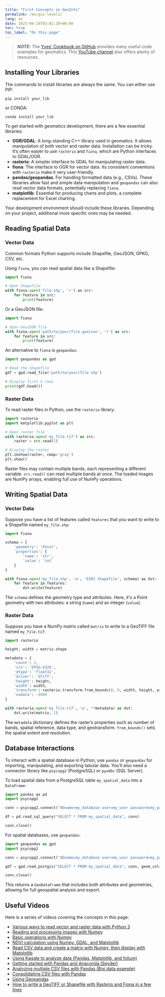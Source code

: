```yaml
---
title: "First Concepts in GeoInfo"
permalink: /en/gis-level1/
lang: en
date: 2025-04-24T03:02:20+00:00
toc: true
toc_label: "On this page"
---
```


> **_NOTE:_** The [Yves’ Cookbook on GitHub](https://github.com/yvoirin/cookbook_python3) provides many useful code examples for geomatics. This [YouTube channel](https://www.youtube.com/@YvesVoirin) also offers plenty of resources.

## Installing Your Libraries

The commands to install libraries are always the same. You can either use PIP:

```shell
pip install your_lib
```

or CONDA:

```shell
conda install your_lib
```

To get started with geomatics development, there are a few essential libraries:

* **OGR/GDAL**: A long-standing C++ library used in geomatics. It allows manipulation of both vector and raster data. Installation can be tricky. It’s often easier to use `rasterio` and `fiona`, which are Python interfaces to GDAL/OGR.
* **rasterio**: A simpler interface to GDAL for manipulating raster data.
* **fiona**: The interface to OGR for vector data. Its consistent conventions with `rasterio` make it very user-friendly.
* **pandas/geopandas**: For handling formatted data (e.g., CSVs). These libraries allow fast and simple data manipulation and `geopandas` can also read vector data formats, potentially replacing `fiona`.
* **matplotlib**: Essential for producing charts and plots, a complete replacement for Excel charting.

Your development environment should include these libraries. Depending on your project, additional more specific ones may be needed.

## Reading Spatial Data

### Vector Data

Common formats Python supports include Shapefile, GeoJSON, GPKG, CSV, etc.

Using `fiona`, you can read spatial data like a Shapefile:

```python
import fiona

# Open Shapefile
with fiona.open('file.shp', 'r') as src:
    for feature in src:
        print(feature)
```

Or a GeoJSON file:

```python
import fiona

# Open GeoJSON file
with fiona.open('path/to/your/file.geojson', 'r') as src:
    for feature in src:
        print(feature)
```

An alternative to `fiona` is `geopandas`:

```python
import geopandas as gpd

# Read the Shapefile
gdf = gpd.read_file('path/to/your/file.shp')

# Display first 5 rows
print(gdf.head())
```

### Raster Data

To read raster files in Python, use the `rasterio` library:

```python
import rasterio
import matplotlib.pyplot as plt

# Open raster file
with rasterio.open('my_file.tif') as src:
    raster = src.read(1)

# Display the raster
plt.imshow(raster, cmap='gray')
plt.show()
```

Raster files may contain multiple bands, each representing a different variable. `src.read()` can read multiple bands at once. The loaded images are NumPy arrays, enabling full use of NumPy operations.

## Writing Spatial Data

### Vector Data

Suppose you have a list of features called `features` that you want to write to a Shapefile named `my_file.shp`:

```python
import fiona

schema = {
    'geometry': 'Point',
    'properties': {
        'name': 'str',
        'value': 'int'
    }
}

with fiona.open('my_file.shp', 'w', 'ESRI Shapefile', schema) as dst:
    for feature in features:
        dst.write(feature)
```

The `schema` defines the geometry type and attributes. Here, it's a Point geometry with two attributes: a string (`name`) and an integer (`value`).

### Raster Data

Suppose you have a NumPy matrix called `matrix` to write to a GeoTIFF file named `my_file.tif`:

```python
import rasterio

height, width = matrix.shape

metadata = {
    'count': 1,
    'crs': 'EPSG:4326',
    'dtype': 'float32',
    'driver': 'GTiff',
    'height': height,
    'width': width,
    'transform': rasterio.transform.from_bounds(0, 0, width, height, width, height),
    'nodata': -9999
}

with rasterio.open('my_file.tif', 'w', **metadata) as dst:
    dst.write(matrix, 1)
```

The `metadata` dictionary defines the raster’s properties such as number of bands, spatial reference, data type, and geotransform. `from_bounds()` sets the spatial extent and resolution.

## Database Interactions

To interact with a spatial database in Python, use `pandas` or `geopandas` for importing, manipulating, and exporting tabular data. You’ll also need a connector library like `psycopg2` (PostgreSQL) or `pyodbc` (SQL Server).

To load spatial data from a PostgreSQL table `my_spatial_data` into a `DataFrame`:

```python
import pandas as pd
import psycopg2

conn = psycopg2.connect("dbname=my_database user=my_user password=my_password")

df = pd.read_sql_query("SELECT * FROM my_spatial_data", conn)

conn.close()
```

For spatial databases, use `geopandas`:

```python
import geopandas as gpd
import psycopg2

conn = psycopg2.connect("dbname=my_database user=my_user password=my_password")

gdf = gpd.read_postgis("SELECT * FROM my_spatial_data", conn, geom_col="geom")

conn.close()
```

This returns a `GeoDataFrame` that includes both attributes and geometries, allowing for full geospatial analysis and export.

## Useful Videos

Here is a series of videos covering the concepts in this page:

* [Various ways to read vector and raster data with Python 3](https://youtu.be/QsnectEfqTo)
* [Reading and processing images with Numpy](https://youtu.be/YxnHey-V2Eg)
* [Basic operations with Numpy](https://youtu.be/V8Yk6j_gpxs)
* [NDVI calculation using Numpy, GDAL, and Matplotlib](https://youtu.be/-mJ0WnMlwQc)
* [Read CSV data and create a matrix with Numpy, then display with Matplotlib](https://youtu.be/cnITO_D9A8I)
* [Using Kaggle to analyze data (Pandas, Matplotlib, and folium)](https://youtu.be/XHOG8GqT15Y)
* [Getting started with Pandas and Anaconda (Spyder)](https://youtu.be/8j4vRloPyzU)
* [Analyzing multiple CSV files with Pandas (Bixi data example)](https://youtu.be/Qn6lGCDslhw)
* [Consolidating CSV files with Pandas](https://youtu.be/NKKu_-8-kGY)
* [Using Geopandas](https://youtu.be/hONrwu8Kbx4)
* [How to write a GeoTIFF or Shapefile with Rasterio and Fiona in a few lines](https://youtu.be/dJYH0jnydHI)